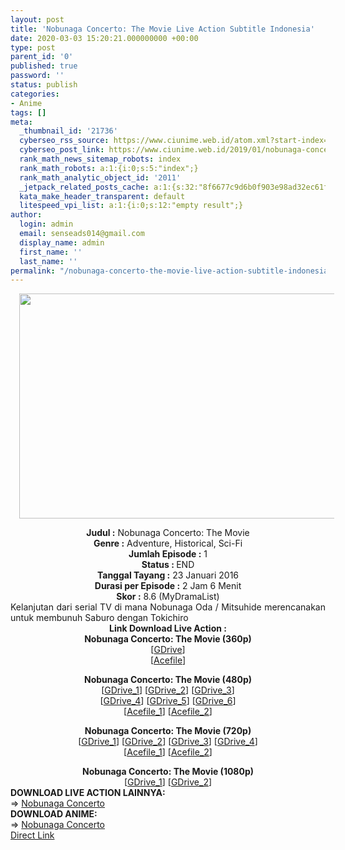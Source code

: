 ```yaml
---
layout: post
title: 'Nobunaga Concerto: The Movie Live Action Subtitle Indonesia'
date: 2020-03-03 15:20:21.000000000 +00:00
type: post
parent_id: '0'
published: true
password: ''
status: publish
categories:
- Anime
tags: []
meta:
  _thumbnail_id: '21736'
  cyberseo_rss_source: https://www.ciunime.web.id/atom.xml?start-index=1051&max-results=150
  cyberseo_post_link: https://www.ciunime.web.id/2019/01/nobunaga-concerto-movie-live-action.html
  rank_math_news_sitemap_robots: index
  rank_math_robots: a:1:{i:0;s:5:"index";}
  rank_math_analytic_object_id: '2011'
  _jetpack_related_posts_cache: a:1:{s:32:"8f6677c9d6b0f903e98ad32ec61f8deb";a:2:{s:7:"expires";i:1657125576;s:7:"payload";a:0:{}}}
  kata_make_header_transparent: default
  litespeed_vpi_list: a:1:{i:0;s:12:"empty result";}
author:
  login: admin
  email: senseads014@gmail.com
  display_name: admin
  first_name: ''
  last_name: ''
permalink: "/nobunaga-concerto-the-movie-live-action-subtitle-indonesia/"
---
```

<div class="separator" style="clear: both; text-align: center;"><a href="https://4.bp.blogspot.com/--T5kk2pIugM/XFMrcoQYKUI/AAAAAAAAJS0/4XuMIkayGeY3oBV9MPXfN987eZgOLfA3wCLcBGAs/s1600/Nobunaga%2BConcerto%2B-%2BThe%2BMovie.jpg" imageanchor="1" style="margin-left: 1em; margin-right: 1em;"><img border="0" data-original-height="720" data-original-width="1280" height="360" src="{{ site.baseurl }}/assets/2020/03/Nobunaga%2BConcerto%2B-%2BThe%2BMovie.jpg" width="640" /></a></div>
<p>
<div style="text-align: center;"><b>Judul</b><b><b> </b>:</b> <span itemprop="name">Nobunaga Concerto: The Movie</span></div>
<div style="text-align: center;"><b><b>Genre :</b></b> Adventure, Historical, Sci-Fi</div>
<div style="text-align: center;"><b>Jumlah Episode :</b> 1<br /><b>Status :&nbsp;</b>END<br /><b>Tanggal Tayang :</b> 23 Januari 2016<br /><b>Durasi per Episode :</b> 2 Jam 6 Menit</div>
<div style="text-align: center;"><b>Skor :</b> 8.6 (MyDramaList)</div>
<div style="text-align: center;"></div>
<div style="text-align: justify;">Kelanjutan dari serial TV di mana Nobunaga Oda / Mitsuhide merencanakan untuk membunuh Saburo dengan Tokichiro</div>
<div style="text-align: justify;"></div>
<div style="text-align: justify;"></div>
<div style="text-align: center;"><b>Link Download Live Action :</b></div>
<div style="text-align: center;"></div>
<div style="text-align: center;"><b>Nobunaga Concerto: The Movie (360p)</b></div>
<div style="text-align: center;">[<a href="https://drive.google.com/uc?id=1CPZj5kGDG9bBocry9kosTckRuwcJz4K3" target="_blank" rel="noopener">GDrive</a>]</div>
<div style="text-align: center;">[<a href="https://acefile.co/f/10532404/doramaindo-id-nobunaga-concerto-2016-bd-360p-rar" target="_blank" rel="noopener">Acefile</a>]</p>
</div>
<div style="text-align: center;"><b>Nobunaga Concerto: The Movie (480p)</b><br />[<a href="https://drive.google.com/uc?id=10x69z1IrcP1Nd-cjQa2-w29PoGvYiGyd" target="_blank" rel="noopener">GDrive_1</a>] [<a href="https://drive.google.com/uc?id=11VIRZVlBWv1cXnT378MZZk04mUW7oa2Z" target="_blank" rel="noopener">GDrive_2</a>] [<a href="https://drive.google.com/uc?id=1pz2sMxOmaMLAn4BBP__Jmx7K4GzSIcSs" target="_blank" rel="noopener">GDrive_3</a>]<br />[<a href="https://drive.google.com/uc?id=1SJMDLmb-aNjW4vCIgrHdmhxjdJRGRnvL" target="_blank" rel="noopener">GDrive_4</a>] [<a href="https://drive.google.com/uc?id=14FkYOZp5Fefvy9qUXAC1BqVQyuLLil5Q" target="_blank" rel="noopener">GDrive_5</a>] [<a href="https://drive.google.com/uc?id=1SCA2mij_kfdQDqICpHFEF3G7zm2SjOPm" target="_blank" rel="noopener">GDrive_6</a>]</div>
<div style="text-align: center;">[<a href="https://acefile.co/f/10532401/doramaindo-id-nobunaga-concerto-2016-bd-480p-rar" target="_blank" rel="noopener">Acefile_1</a>] [<a href="https://acefile.co/f/10077762/kusonime-nobunaga-concerto-2016-bd-480p-rar" target="_blank" rel="noopener">Acefile_2</a>]</p>
<p><b>Nobunaga Concerto: The Movie (720p)</b><br />[<a href="https://drive.google.com/uc?id=1zjrnqzswtn7XXCb4P79nMR6T8y-uEVhB" target="_blank" rel="noopener">GDrive_1</a>] [<a href="https://drive.google.com/uc?id=1DxRzidwl-i2LG5Uw8EUg3MvdD4SLTWDO" target="_blank" rel="noopener">GDrive_2</a>] [<a href="https://drive.google.com/uc?id=14rcE1gW3VTTwBxVFjkK_5bQKpfFLoXSq" target="_blank" rel="noopener">GDrive_3</a>] [<a href="https://drive.google.com/uc?id=1hyvh4H_5XigQKDT5Mnms3lceRtmljr64" target="_blank" rel="noopener">GDrive_4</a>]<br />[<a href="https://acefile.co/f/10532403/doramaindo-id-nobunaga-concerto-2016-bd-720p-rar" target="_blank" rel="noopener">Acefile_1</a>] [<a href="https://acefile.co/f/10077764/kusonime-nobunaga-concerto-2016-bd-720p-rar" target="_blank" rel="noopener">Acefile_2</a>]
<div style="text-align: left;"></div>
<div style="text-align: center;"><b>Nobunaga Concerto: The Movie (1080p)</b></div>
<div style="text-align: center;">[<a href="https://drive.google.com/uc?id=1-JUZinNhQcAfip4oghDXLDBrvJQ4uN6i" target="_blank" rel="noopener">GDrive_1</a>] [<a href="https://drive.google.com/uc?id=1evVnsoXtC5D4RSYUfkNxc59dngHwhmBH" target="_blank" rel="noopener">GDrive_2</a>]</div>
<div style="text-align: left;"></div>
<div style="text-align: left;">
<div style="text-align: left;"><b>DOWNLOAD LIVE ACTION LAINNYA:</b></div>
<div style="text-align: left;">=&gt;&nbsp;<a href="https://www.ciunime.web.id/2020/03/nobunaga-concerto-episode-01-11-end.html" target="_blank" rel="noopener">Nobunaga Concerto</a></div>
<div style="text-align: left;"></div>
</div>
<div style="text-align: left;"><b>DOWNLOAD ANIME:</b></div>
<div style="text-align: left;"></div>
<div style="text-align: left;">=&gt;&nbsp;<a href="https://www.ciunime.web.id/2019/07/nobunaga-concerto-episode-01-10-end.html" target="_blank" rel="noopener">Nobunaga Concerto</a></div>
<div style="text-align: left;"></div>
</div>
<link rel="stylesheet" href="https://cdnjs.cloudflare.com/ajax/libs/font-awesome/4.7.0/css/font-awesome.min.css" />
<div class="divbtn"> <a href="https://handymansurrender.com/fihup8buzv?key=94550f7ce39444073321dde3b8782f97" class="btn"><i class="fa fa-download"></i> Direct Link</a> </div>
